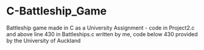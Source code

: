 # C-Battleship_Game
 Battleship game made in C  as a University Assignment - code in Project2.c and above line 430 in Battleships.c written by me,  code below 430 provided by the University of Auckland
